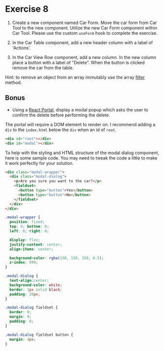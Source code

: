 # Exercise 8

1. Create a new component named Car Form. Move the car form from Car Tool to the new component. Utilize the new Car Form component within Car Tool. Please use the custom `useForm` hook to complete the exercise.

2. In the Car Table component, add a new header column with a label of 'Actions'.

3. In the Car View Row component, add a new column. In the new column place a button with a label of "Delete". When the button is clicked remove the car from the table.

Hint: to remove an object from an array immutably use the array [filter](https://developer.mozilla.org/en-US/docs/Web/JavaScript/Reference/Global_Objects/Array/filter) method.

## Bonus

- Using a [React Portal](https://reactjs.org/docs/portals.html), display a modal popup which asks the user to confirm the delete before performing the delete.

The portal will require a DOM element to render on. I recommend adding a `div` to the `index.html` below the `div` when an id of `root`.

```html
<div id="root"></div>
<div id="modal"></div>
```

To help with the styling and HTML structure of the modal dialog component, here is some sample code. You may need to tweak the code a little to make it work perfectly for your solution.

```html
<div class="modal-wrapper">
  <div class="modal-dialog">
    <p>Are you sure you want to the car?</p>
    <fieldset>
      <button type="button">Yes</button>
      <button type="button">No</button>
    </fieldset>
  </div>
</div>
```

```css
.modal-wrapper {
  position: fixed;
  top: 0; bottom: 0;
  left: 0; right: 0;

  display: flex;
  justify-content: center;
  align-items: center;

  background-color: rgba(150, 150, 150, 0.5);
  z-index: 999;
}

.modal-dialog {
  text-align:center;
  background-color: white;
  border: 1px solid black;
  padding: 20px;
}

.modal-dialog fieldset {
  border: 0;
  margin: 0;
  padding: 0;
}

.modal-dialog fieldset button {
  margin: 4px;
}
```
